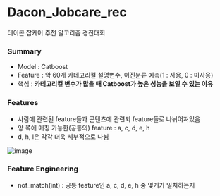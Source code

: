 # Dacon_Jobcare_rec
데이콘 잡케어 추천 알고리즘 경진대회

### Summary
- Model : Catboost
- Feature : 약 60개 카테고리컬 설명변수, 이진분류 예측(1 : 사용, 0 : 미사용)
- 핵심 : **카테고리컬 변수가 많을 때 Catboost가 높은 성능을 보일 수 있는 이유**

### Features
- 사람에 관련된 feature들과 콘텐츠에 관련되 feature들로 나뉘어져있음
- 양 쪽에 매칭 가능한(공통의) feature : a, c, d, e, h
- d, h, l은 각각 더욱 세부적으로 나뉨

![image](https://user-images.githubusercontent.com/25517592/152281049-8f500836-9746-488b-b1c3-329ec99c5003.png)

### Feature Engineering
- nof_match(int) : 공통 feature인 a, c, d, e, h 중 몇개가 일치하는지
